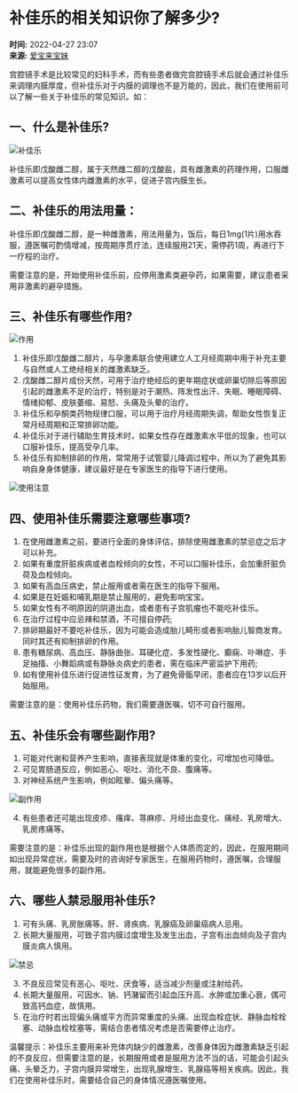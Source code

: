 # 补佳乐的相关知识你了解多少?

**时间:** 2022-04-27 23:07  
**来源:** [爱宝来宝妹](https://www.sohu.com/a/541853419_120545482?spm=smpc.content-abroad.content.1.1730989774710jhm9g0m)

宫腔镜手术是比较常见的妇科手术，而有些患者做完宫腔镜手术后就会通过补佳乐来调理内膜厚度，但补佳乐对于内膜的调理也不是万能的，因此，我们在使用前可以了解一些关于补佳乐的常见知识。如：

## 一、什么是补佳乐?

![补佳乐](https://p8.itc.cn/images01/20220427/bc4ab280ddef4bc2aeef6c5cfd633f26.png)

补佳乐即戊酸雌二醇，属于天然雌二醇的戊酸盐，具有雌激素的药理作用，口服雌激素可以提高女性体内雌激素的水平，促进子宫内膜生长。

## 二、补佳乐的用法用量：

补佳乐即戊酸雌二醇，是一种雌激素，用法用量为，饭后，每日1mg(1片)用水吞服，遵医嘱可酌情增减，按周期序贯疗法，连续服用21天，需停药1周，再进行下一疗程的治疗。

需要注意的是，开始使用补佳乐前，应停用激素类避孕药，如果需要，建议患者采用非激素的避孕措施。

## 三、补佳乐有哪些作用?

![作用](https://p2.itc.cn/images01/20220427/b89ddaf9b53d4d5fbe0523a331a14a74.png)

1. 补佳乐即戊酸雌二醇片，与孕激素联合使用建立人工月经周期中用于补充主要与自然或人工绝经相关的雌激素缺乏。
2. 戊酸雌二醇片成份天然，可用于治疗绝经后的更年期症状或卵巢切除后等原因引起的雌激素不足的治疗，特别是对于潮热、阵发性出汗、失眠、睡眠障碍、情绪抑郁、皮肤萎缩、易怒、头痛及头晕的治疗。
3. 补佳乐和孕酮类药物规律口服，可以用于治疗月经周期失调，帮助女性恢复正常月经周期和正常排卵功能。
4. 补佳乐对于进行辅助生育技术时，如果女性存在雌激素水平低的现象，也可以口服补佳乐，提高受孕几率。
5. 补佳乐有抑制排卵的作用，常常用于试管婴儿降调过程中，所以为了避免其影响自身身体健康，建议最好是在专家医生的指导下进行使用。

![使用注意](https://p3.itc.cn/images01/20220427/d58ef4f51d7c488d826d518171d91410.png)

## 四、使用补佳乐需要注意哪些事项?

1. 在使用雌激素之前，要进行全面的身体评估，排除使用雌激素的禁忌症之后才可以补充。
2. 如果有重度肝脏疾病或者血栓倾向的女性，不可以口服补佳乐，会加重肝脏负荷及血栓倾向。
3. 如果有高血压病史，禁止服用或者需在医生的指导下服用。
4. 如果是在妊娠和哺乳期是禁止服用的，避免影响宝宝。
5. 如果女性有不明原因的阴道出血，或者患有子宫肌瘤也不能吃补佳乐。
6. 在治疗过程中应忌辣和禁酒，不可擅自停药;
7. 排卵期最好不要吃补佳乐，因为可能会造成胎儿畸形或者影响胎儿智商发育。同时其还有抑制排卵的作用。
8. 患有糖尿病、高血压、静脉曲张、耳硬化症、多发性硬化、癫痫、卟啉症、手足抽搐、小舞蹈病或有静脉炎病史的患者，需在临床严密监护下用药;
9. 如有使用补佳乐进行促进性征发育，为了避免骨骺早闭，患者应在13岁以后开始服用。

需要注意的是：使用补佳乐药物，我们需要遵医嘱，切不可自行服用。

## 五、补佳乐会有哪些副作用?

1. 可能对代谢和营养产生影响，直接表现就是体重的变化，可增加也可降低。
2. 可见胃肠道反应，例如恶心、呕吐、消化不良、腹痛等。
3. 对神经系统产生影响，例如眩晕、偏头痛等。

![副作用](https://p9.itc.cn/images01/20220427/31b4b326438543559f03301f20ba53cc.png)

4. 有些患者还可能出现皮疹、瘙痒、荨麻疹、月经出血变化、痛经、乳房增大、乳房疼痛等。

需要注意的是：补佳乐出现的副作用也是根据个人体质而定的，因此，在服用期间如出现异常症状，需要及时的咨询好专家医生，在服用药物时，遵医嘱，合理服用，就能避免很多的副作用。

## 六、哪些人禁忌服用补佳乐?

1. 可有头痛、乳房胀痛等。肝、肾疾病、乳腺癌及卵巢癌病人忌用。
2. 长期大量服用，可致子宫内膜过度增生及发生出血，子宫有出血倾向及子宫内膜炎病人慎用。

![禁忌](https://p4.itc.cn/images01/20220427/d928746d46554339a629b96b88424b82.png)

3. 不良反应常见有恶心、呕吐、厌食等，适当减少剂量或注射给药。
4. 长期大量服用，可因水、钠、钙潴留而引起血压升高、水肿或加重心衰，偶可致高钙血症，故慎用。
5. 在治疗时若出现偏头痛或平方而异常重度的头痛、出现血栓症状、静脉血栓栓塞、动脉血栓栓塞等，需结合患者情况考虑是否需要停止治疗。

温馨提示：补佳乐主要用来补充体内缺少的雌激素，改善身体因为雌激素缺乏引起的不良反应，但需要注意的是，长期服用或者是服用方法不当的话，可能会引起头痛、头晕乏力，子宫内膜异常增生，出现乳腺增生、乳腺癌等相关疾病。因此，我们在使用补佳乐时，需要结合自己的身体情况遵医嘱使用。